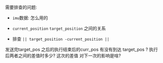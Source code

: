 需要排查的问题:

- `imu`数据: 怎么用的

- `current_position`      `target_position`   之间的关系    

- 排查  `|| target_position -current_position ||` 

发送完target_pos  之后的执行结束后的curr_pos 有没有到达 target_pos ?   执行后两者之间的差值时多少?    这次的差值  对下一次的影响是啥?     



